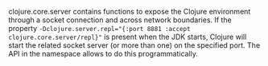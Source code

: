 clojure.core.server contains functions to expose the Clojure environment through a socket connection and across network boundaries. If the property `-Dclojure.server.repl="{:port 8881 :accept clojure.core.server/repl}"` is present when the JDK starts, Clojure will start the related socket server (or more than one) on the specified port. The API in the namespace allows to do this programmatically.
